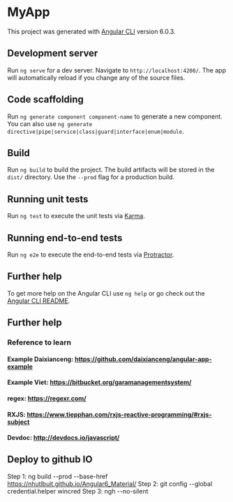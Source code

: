 # MyApp

This project was generated with [Angular CLI](https://github.com/angular/angular-cli) version 6.0.3.

## Development server

Run `ng serve` for a dev server. Navigate to `http://localhost:4200/`. The app will automatically reload if you change any of the source files.

## Code scaffolding

Run `ng generate component component-name` to generate a new component. You can also use `ng generate directive|pipe|service|class|guard|interface|enum|module`.

## Build

Run `ng build` to build the project. The build artifacts will be stored in the `dist/` directory. Use the `--prod` flag for a production build.

## Running unit tests

Run `ng test` to execute the unit tests via [Karma](https://karma-runner.github.io).

## Running end-to-end tests

Run `ng e2e` to execute the end-to-end tests via [Protractor](http://www.protractortest.org/).

## Further help

To get more help on the Angular CLI use `ng help` or go check out the [Angular CLI README](https://github.com/angular/angular-cli/blob/master/README.md).

## Further help

### Reference to learn
#### Example Daixianceng: https://github.com/daixianceng/angular-app-example
#### Example Viet: https://bitbucket.org/garamanagementsystem/
#### regex: https://regexr.com/
#### RXJS: https://www.tiepphan.com/rxjs-reactive-programming/#rxjs-subject
#### Devdoc: http://devdocs.io/javascript/

## Deploy to github IO
Step 1: ng build --prod --base-href https://nhutlbuit.github.io/Angular6_Material/
Step 2: git config --global credential.helper wincred
Step 3: ngh --no-silent


